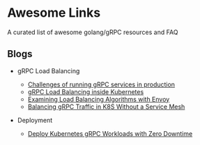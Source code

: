 # Awesome Links

A curated list of awesome golang/gRPC resources and FAQ

## Blogs
- gRPC Load Balancing
    - [Challenges of running gRPC services in production](https://medium.com/inlocotech/challenges-of-running-grpc-services-in-production-b3a113df2542)
    - [gRPC Load Balancing inside Kubernetes](https://blog.nobugware.com/post/2019/kubernetes_mesh_network_load_balancing_grpc_services/)
    - [Examining Load Balancing Algorithms with Envoy](https://blog.envoyproxy.io/examining-load-balancing-algorithms-with-envoy-1be643ea121c)
    - [Balancing gRPC Traffic in K8S Without a Service Mesh](https://medium.com/swlh/balancing-grpc-traffic-in-k8s-without-a-service-mesh-7005be902ef3)

- Deployment
    - [Deploy Kubernetes gRPC Workloads with Zero Downtime](https://medium.com/@jwenz723/deploy-kubernetes-grpc-workloads-with-zero-down-time-3585c146f74f)

